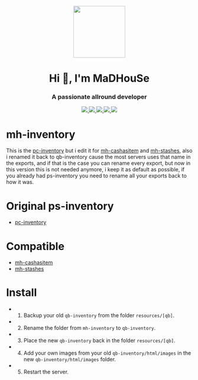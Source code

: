 <p align="center">
    <img width="140" src="https://icons.iconarchive.com/icons/iconarchive/red-orb-alphabet/128/Letter-M-icon.png" />  
    <h1 align="center">Hi 👋, I'm MaDHouSe</h1>
    <h3 align="center">A passionate allround developer </h3>    
</p>

<p align="center">
  <a href="https://github.com/MaDHouSe79/mh-inventory/issues">
    <img src="https://img.shields.io/github/issues/MaDHouSe79/mh-inventory"/> 
  </a>
  <a href="https://github.com/MaDHouSe79/mh-cashasitem/watchers">
    <img src="https://img.shields.io/github/watchers/MaDHouSe79/mh-inventory"/> 
  </a> 
  <a href="https://github.com/MaDHouSe79/mh-inventory/network/members">
    <img src="https://img.shields.io/github/forks/MaDHouSe79/mh-inventory"/> 
  </a>  
  <a href="https://github.com/MaDHouSe79/mh-inventory/stargazers">
    <img src="https://img.shields.io/github/stars/MaDHouSe79/mh-inventory?color=white"/> 
  </a>
  <a href="https://github.com/MaDHouSe79/mh-inventory/blob/main/LICENSE">
    <img src="https://img.shields.io/github/license/MaDHouSe79/mh-inventory?color=black"/> 
  </a>      
</p>


# mh-inventory
This is the [pc-inventory](https://github.com/Project-Sloth/ps-inventory) but i edit it for [mh-cashasitem](https://github.com/MaDHouSe79/mh-cashasitem) and [mh-stashes](https://github.com/MaDHouSe79/mh-stashes),
also i renamed it back to qb-inventory cause the most servers uses that name in the exports,
and if that is the case you can rename every export,
but now in this version this is not needed anymore, i keep it as default as possible, 
if you already had ps-inventory you need to rename all your exports back to how it was.


# Original ps-inventory
- [pc-inventory](https://github.com/Project-Sloth/ps-inventory)

# Compatible
- [mh-cashasitem](https://github.com/MaDHouSe79/mh-cashasitem)
- [mh-stashes](https://github.com/MaDHouSe79/mh-stashes)


# Install
- 1. Backup your old `qb-inventory` from the folder `resources/[qb]`.
- 2. Rename the folder from `mh-inventory` to `qb-inventory`.
- 3. Place the new `qb-inventory` back in the folder `resources/[qb]`.
- 4. Add your own images from your old `qb-inventory/html/images` in the new `qb-inventory/html/images` folder.
- 5. Restart the server.
